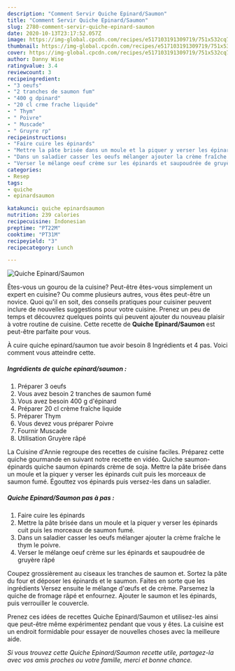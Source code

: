 ```yaml
---
description: "Comment Servir Quiche Epinard/Saumon"
title: "Comment Servir Quiche Epinard/Saumon"
slug: 2780-comment-servir-quiche-epinard-saumon
date: 2020-10-13T23:17:52.057Z
image: https://img-global.cpcdn.com/recipes/e517103191309719/751x532cq70/quiche-epinardsaumon-photo-principale-de-la-recette.jpg
thumbnail: https://img-global.cpcdn.com/recipes/e517103191309719/751x532cq70/quiche-epinardsaumon-photo-principale-de-la-recette.jpg
cover: https://img-global.cpcdn.com/recipes/e517103191309719/751x532cq70/quiche-epinardsaumon-photo-principale-de-la-recette.jpg
author: Danny Wise
ratingvalue: 3.4
reviewcount: 3
recipeingredient:
- "3 oeufs"
- "2 tranches de saumon fum"
- "400 g dpinard"
- "20 cl crme frache liquide"
- " Thym"
- " Poivre"
- " Muscade"
- " Gruyre rp"
recipeinstructions:
- "Faire cuire les épinards"
- "Mettre la pâte brisée dans un moule et la piquer y verser les épinards cuit puis les morceaux de saumon fumé."
- "Dans un saladier casser les oeufs mélanger ajouter la crème fraîche le thym le poivre."
- "Verser le mélange oeuf crème sur les épinards et saupoudrée de gruyère râpé"
categories:
- Resep
tags:
- quiche
- epinardsaumon

katakunci: quiche epinardsaumon 
nutrition: 239 calories
recipecuisine: Indonesian
preptime: "PT22M"
cooktime: "PT31M"
recipeyield: "3"
recipecategory: Lunch

---
```



![Quiche Epinard/Saumon](https://img-global.cpcdn.com/recipes/e517103191309719/751x532cq70/quiche-epinardsaumon-photo-principale-de-la-recette.jpg)

Êtes-vous un gourou de la cuisine? Peut-être êtes-vous simplement un expert en cuisine? Ou comme plusieurs autres, vous êtes peut-être un novice. Quoi qu'il en soit, des conseils pratiques pour cuisiner peuvent inclure de nouvelles suggestions pour votre cuisine. Prenez un peu de temps et découvrez quelques points qui peuvent ajouter du nouveau plaisir à votre routine de cuisine. Cette recette de <strong> Quiche Epinard/Saumon </strong> est peut-être parfaite pour vous.

<!--inarticleads1-->

À cuire quiche epinard/saumon tue avoir besoin 8 Ingrédients et 4 pas. Voici comment vous atteindre cette.

##### Ingrédients de quiche epinard/saumon :

1. Préparer 3 oeufs
1. Vous avez besoin 2 tranches de saumon fumé
1. Vous avez besoin 400 g d&#39;épinard
1. Préparer 20 cl crème fraîche liquide
1. Préparer  Thym
1. Vous devez vous préparer  Poivre
1. Fournir  Muscade
1. Utilisation  Gruyère râpé


La Cuisine d&#39;Annie regroupe des recettes de cuisine faciles. Préparez cette quiche gourmande en suivant notre recette en vidéo. Quiche saumon-épinards quiche saumon épinards crème de soja. Mettre la pâte brisée dans un moule et la piquer y verser les épinards cuit puis les morceaux de saumon fumé. Égouttez vos épinards puis versez-les dans un saladier. 

<!--inarticleads2-->

##### Quiche Epinard/Saumon pas à pas :

1. Faire cuire les épinards
1. Mettre la pâte brisée dans un moule et la piquer y verser les épinards cuit puis les morceaux de saumon fumé.
1. Dans un saladier casser les oeufs mélanger ajouter la crème fraîche le thym le poivre.
1. Verser le mélange oeuf crème sur les épinards et saupoudrée de gruyère râpé


Coupez grossièrement au ciseaux les tranches de saumon et. Sortez la pâte du four et déposer les épinards et le saumon. Faites en sorte que les ingrédients Versez ensuite le mélange d&#39;œufs et de crème. Parsemez la quiche de fromage râpé et enfournez. Ajouter le saumon et les épinards, puis verrouiller le couvercle. 

<!--inarticleads1-->

<p>
Prenez ces idées de recettes Quiche Epinard/Saumon et utilisez-les ainsi que peut-être même expérimentez pendant que vous y êtes. La cuisine est un endroit formidable pour essayer de nouvelles choses avec la meilleure aide.
</p>

<p>
<i>Si vous trouvez cette Quiche Epinard/Saumon recette utile, partagez-la avec vos amis proches ou votre famille, merci et bonne chance.</i>
</p>
